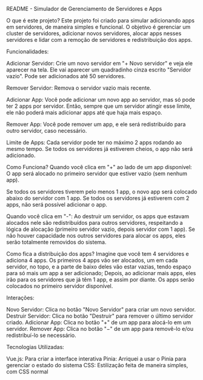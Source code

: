 README - Simulador de Gerenciamento de Servidores e Apps

O que é este projeto?
Este projeto foi criado para simular adicionando apps em servidores, de maneira simples e funcional. O objetivo é gerenciar um cluster de servidores, adicionar novos servidores, alocar apps nesses servidores e lidar com a remoção de servidores e redistribuição dos apps.

Funcionalidades:

Adicionar Servidor: Crie um novo servidor em "+ Novo servidor" e veja ele aparecer na tela. Ele vai aparecer um quadradinho cinza escrito "Servidor vazio". Pode ser adicionados até 50 servidores.

Remover Servidor: Remova o servidor vazio mais recente.

Adicionar App: Você pode adicionar um novo app ao servidor, mas só pode ter 2 apps por servidor. Então, sempre que um servidor atingir esse limite, ele não poderá mais adicionar apps até que haja mais espaço.

Remover App: Você pode remover um app, e ele será redistribuído para outro servidor, caso necessário.

Limite de Apps: Cada servidor pode ter no máximo 2 apps rodando ao mesmo tempo. Se todos os servidores já estiverem cheios, o app não será adicionado.

Como Funciona?
Quando você clica em "+" ao lado de um app disponível:
O app será alocado no primeiro servidor que estiver vazio (sem nenhum app).

Se todos os servidores tiverem pelo menos 1 app, o novo app será colocado abaixo do servidor com 1 app.
Se todos os servidores já estiverem com 2 apps, não será possível adicionar o app.

Quando você clica em "-":
Ao destruir um servidor, os apps que estavam alocados nele são redistribuídos para outros servidores, respeitando a lógica de alocação (primeiro servidor vazio, depois servidor com 1 app).
Se não houver capacidade nos outros servidores para alocar os apps, eles serão totalmente removidos do sistema.

Como fica a distribuição dos apps?
Imagine que você tem 4 servidores e adiciona 4 apps. Os primeiros 4 apps vão ser alocados, um em cada servidor, no topo, e a parte de baixo deles vão estar vazias, tendo espaço para só mais um app a ser adicionado;
Depois, ao adicionar mais apps, eles irão para os servidores que já têm 1 app, e assim por diante. Os apps serão colocados no primeiro servidor disponível.

Interações:

Novo Servidor: Clica no botão "Novo Servidor" para criar um novo servidor.
Destruir Servidor: Clica no botão "Destruir" para remover o último servidor criado.
Adicionar App: Clica no botão "+" de um app para alocá-lo em um servidor.
Remover App: Clica no botão "−" de um app para removê-lo e/ou redistribuí-lo se necessário.

Tecnologias Utilizadas:

Vue.js: Para criar a interface interativa
Pinia: Arriquei a usar o Pinia para gerenciar o estado do sistema 
CSS: Estilização feita de maneira simples, com CSS normal


